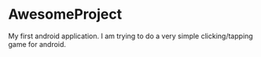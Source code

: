 # AwesomeProject
My first android application. I am trying to do a very simple clicking/tapping game for android.